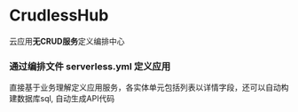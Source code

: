 # CrudlessHub
云应用**无CRUD服务**定义编排中心

### 通过编排文件 serverless.yml  定义应用 
直接基于业务理解定义应用服务，各实体单元包括列表以详情字段，还可以自动构建数据库sql, 自动生成API代码


